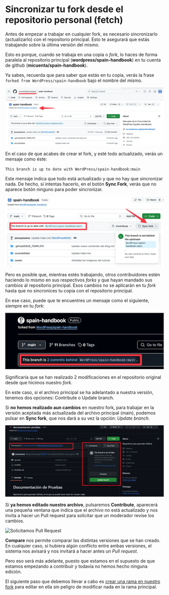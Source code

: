 # Sincronizar tu fork desde el repositorio personal (fetch)

Antes de empezar a trabajar en cualquier fork, es necesario sincronizarlo (actualizarlo) con el repositorio principal. Esto te asegurará que estás trabajando sobre la última versión del mismo.

Esto es porque, cuando se trabaja en una copia o _fork_, lo haces de forma paralela al repositorio principal (**wordpress/spain-handbook**) en tu cuenta de github (**micuenta/spain-handbook**).

Ya sabes, recuerda que para saber que estás en tu copia, verás la frase `forked from WordPress/spain-handbook` bajo el nombre del mismo.

![Indicación de que estamos en nuestro fork](/assets/fork-estamos-en-fork.webp)

En el caso de que acabes de crear el fork, y esté todo actualizado, verás un mensaje como éste:

`This branch is up to date with WordPress/spain-handbook:main`

Este mensaje indica que todo está actualizado y que no hay que sincronizar nada. De hecho, si intentas hacerlo, en el botón **Sync Fork**, verás que no aparece botón ninguno para poder sincronizar.

![Sync Fork cuando el repositorio está actualizado](/assets/fetch-si-todo-esta-sincronizado.webp)

Pero es posible que, mientras estés trabajando, otros contribuidores estén haciendo lo mismo en sus respectivos _forks_ y que hayan mandado sus cambios al repositorio principal. Esos cambios no se aplicarán en tu _fork_ hasta que no sincronices tu copia con el repositorio principal.

En ese caso, puede que te encuentres un mensaje como el siguiente, siempre en tu _fork_:

![Aviso de que hay cambios en el repositorio original](/assets/fetch-aviso-modificaciones-fork.webp)

Significaría que se han realizado 2 modificaciones en el repositorio original desde que hicimos nuestro _fork_.

En este caso, si el archivo principal se ha adelantado a nuestra versión, tenemos dos opciones: Contribute o Update branch.

Si **no hemos realizado aun cambios** en nuestro fork, para trabajar en la versión aceptada más actualizada del archivo principal (main), podemos pulsar en **Sync fork**, que nos dará a su vez la opción: _Update branch_.

![Actualizamos Rama](/assets/Fork-actualizar-rama.jpg)

Si **ya hemos editado nuestro archivo**, pulsaremos **Contribute**, aparecerá una pequeña ventana que indica que el archivo no está actualizado y nos invita a hacer un Pull request para solicitar que un moderador revise los cambios.

![Solicitamos Pull Request](/assets/Fork-contribute-send-PR.jpg)

**Compare** nos permite comparar las distintas versiones que se han creado.
En cualquier caso, si hubiera algún conflicto entre ambas versiones, el sistema nos avisará y nos invitará a hacer antes un _Pull request_.

Pero eso será más adelante, puesto que estamos en el supuesto de que estamos empezando a contribuir y todavía no hemos hecho ninguna edición.

El siguiente paso que debemos llevar a cabo es [crear una rama en nuestro fork](https://es.wordpress.org/team/handbook/manuales/github/rama/) para editar en ella sin peligro de modificar nada en la rama principal.